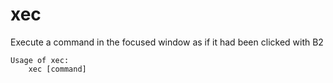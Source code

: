 # xec

Execute a command in the focused window as if it had been clicked with B2

```
Usage of xec:
	xec [command]
```
